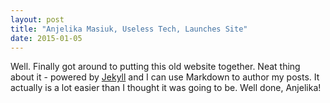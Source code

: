 ```yaml
---
layout: post
title: "Anjelika Masiuk, Useless Tech, Launches Site"
date: 2015-01-05
---
```


Well. Finally got around to putting this old website together. Neat thing about it - powered 
by [Jekyll](http://jekyllrb.com) and I can use Markdown to author my posts. It actually is a 
lot easier than I thought it was going to be.
Well done, Anjelika!
